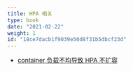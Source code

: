 ```yaml
---
title: HPA 相关
type: book
date: "2021-02-22"
weight: 1
id: "18ce7dacb1f9039e50d8f31b5dbcf23d"
---
```


* [container 负载不均导致 HPA 不扩容](https://imroc.cc/k8s/faq/uneven-container-load-causes-hpa-to-not-scale/)